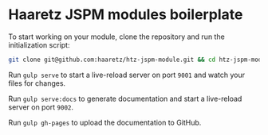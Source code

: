 # Haaretz JSPM modules boilerplate

To start working on your module, clone the repository and run the initialization script:

```bash
git clone git@github.com:haaretz/htz-jspm-module.git && cd htz-jspm-module && ./init && cd `pwd -P`
```

Run `gulp serve` to start a live-reload server on port `9001` and watch your files for changes.

Run `gulp serve:docs` to generate documentation and start a live-reload server on port `9002`.

Run `gulp gh-pages` to upload the documentation to GitHub.
